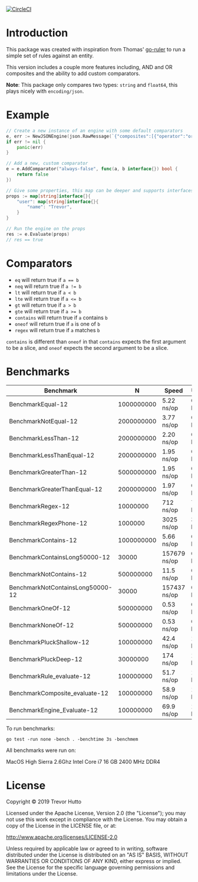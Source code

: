 [![CircleCI](https://circleci.com/gh/huttotw/grules/tree/master.svg?style=svg)](https://circleci.com/gh/huttotw/grules/tree/master)

# Introduction

This package was created with inspiration from Thomas' [go-ruler](https://github.com/hopkinsth/go-ruler) to run a simple set of rules against an entity.

This version includes a couple more features including, AND and OR composites and the ability to add custom comparators.

**Note**: This package only compares two types: `string` and `float64`, this plays nicely with `encoding/json`.

# Example

```go
// Create a new instance of an engine with some default comparators
e, err := NewJSONEngine(json.RawMessage(`{"composites":[{"operator":"or","rules":[{"comparator":"always-false","path":"user.name","value":"Trevor"},{"comparator":"eq","path":"user.name","value":"Trevor"}]}]}`))
if err != nil {
    panic(err)
}

// Add a new, custom comparator
e = e.AddComparator("always-false", func(a, b interface{}) bool {
    return false
})

// Give some properties, this map can be deeper and supports interfaces
props := map[string]interface{}{
    "user": map[string]interface{}{
        "name": "Trevor",
    }
}

// Run the engine on the props
res := e.Evaluate(props)
// res == true
```

# Comparators

- `eq` will return true if `a == b`
- `neq` will return true if `a != b`
- `lt` will return true if `a < b`
- `lte` will return true if `a <= b`
- `gt` will return true if `a > b`
- `gte` will return true if `a >= b`
- `contains` will return true if `a` contains `b`
- `oneof` will return true if `a` is one of `b`
- `regex` will return true if `a` matches `b`

`contains` is different than `oneof` in that `contains` expects the first argument to be a slice, and `oneof` expects the second argument to be a slice.

# Benchmarks

| Benchmark                        | N          | Speed        | Used      | Allocs       |
| -------------------------------- | ---------- | ------------ | --------- | ------------ |
| BenchmarkEqual-12                | 1000000000 | 5.22 ns/op   | 0 B/op    | 0 allocs/op  |
| BenchmarkNotEqual-12             | 2000000000 | 3.77 ns/op   | 0 B/op    | 0 allocs/op  |
| BenchmarkLessThan-12             | 2000000000 | 2.20 ns/op   | 0 B/op    | 0 allocs/op  |
| BenchmarkLessThanEqual-12        | 2000000000 | 1.95 ns/op   | 0 B/op    | 0 allocs/op  |
| BenchmarkGreaterThan-12          | 5000000000 | 1.95 ns/op   | 0 B/op    | 0 allocs/op  |
| BenchmarkGreaterThanEqual-12     | 2000000000 | 1.97 ns/op   | 0 B/op    | 0 allocs/op  |
| BenchmarkRegex-12                | 10000000   | 712 ns/op    | 740 B/op  | 11 allocs/op |
| BenchmarkRegexPhone-12           | 1000000    | 3025 ns/op   | 3192 B/op | 30 allocs/op |
| BenchmarkContains-12             | 1000000000 | 5.66 ns/op   | 0 B/op    | 0 allocs/op  |
| BenchmarkContainsLong50000-12    | 30000      | 157679 ns/op | 0 B/op    | 0 allocs/op  |
| BenchmarkNotContains-12          | 500000000  | 11.5 ns/op   | 0 B/op    | 0 allocs/op  |
| BenchmarkNotContainsLong50000-12 | 30000      | 157437 ns/op | 0 B/op    | 0 allocs/op  |
| BenchmarkOneOf-12                | 500000000  | 0.53 ns/op   | 0 B/op    | 0 allocs/op  |
| BenchmarkNoneOf-12               | 500000000  | 0.53 ns/op   | 0 B/op    | 0 allocs/op  |
| BenchmarkPluckShallow-12         | 100000000  | 42.4 ns/op   | 16 B/op   | 1 allocs/op  |
| BenchmarkPluckDeep-12            | 30000000   | 174 ns/op    | 112 B/op  | 1 allocs/op  |
| BenchmarkRule_evaluate-12        | 100000000  | 51.7 ns/op   | 16 B/op   | 1 allocs/op  |
| BenchmarkComposite_evaluate-12   | 100000000  | 58.9 ns/op   | 16 B/op   | 1 allocs/op  |
| BenchmarkEngine_Evaluate-12      | 100000000  | 69.9 ns/op   | 16 B/op   | 1 allocs/op  |

To run benchmarks:

```
go test -run none -bench . -benchtime 3s -benchmem
```

All benchmarks were run on:

MacOS High Sierra 2.6Ghz Intel Core i7 16 GB 2400 MHz DDR4

# License

Copyright &copy; 2019 Trevor Hutto

Licensed under the Apache License, Version 2.0 (the "License"); you may not use this work except in compliance with the License. You may obtain a copy of the License in the LICENSE file, or at:

http://www.apache.org/licenses/LICENSE-2.0

Unless required by applicable law or agreed to in writing, software distributed under the License is distributed on an "AS IS" BASIS, WITHOUT WARRANTIES OR CONDITIONS OF ANY KIND, either express or implied. See the License for the specific language governing permissions and limitations under the License.
